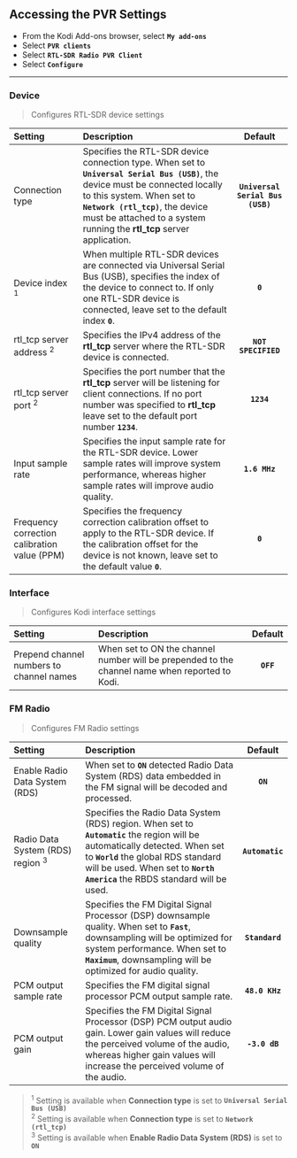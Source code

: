 ## Accessing the PVR Settings
* From the Kodi Add-ons browser, select __`My add-ons`__
* Select __`PVR clients`__
* Select __`RTL-SDR Radio PVR Client`__
* Select __`Configure`__

***
### Device
> Configures RTL-SDR device settings   
   
| Setting | Description | Default |
| :-- | :-- | :--: |
| Connection type | Specifies the RTL-SDR device connection type. When set to __`Universal Serial Bus (USB)`__, the device must be connected locally to this system. When set to __`Network (rtl_tcp)`__, the device must be attached to a system running the __rtl_tcp__ server application. | __`Universal Serial Bus (USB)`__ |
| Device index <sup>1</sup> | When multiple RTL-SDR devices are connected via Universal Serial Bus (USB), specifies the index of the device to connect to. If only one RTL-SDR device is connected, leave set to the default index __`0`__. | __`0`__ |
| rtl_tcp server address <sup>2</sup> | Specifies the IPv4 address of the __rtl_tcp__ server where the RTL-SDR device is connected. | __`NOT SPECIFIED`__ |
| rtl_tcp server port <sup>2</sup> | Specifies the port number that the __rtl_tcp__ server will be listening for client connections. If no port number was specified to __rtl_tcp__ leave set to the default port number __`1234`__. | __`1234`__ |
| Input sample rate | Specifies the input sample rate for the RTL-SDR device. Lower sample rates will improve system performance, whereas higher sample rates will improve audio quality. | __`1.6 MHz`__ |
| Frequency correction calibration value (PPM) | Specifies the frequency correction calibration offset to apply to the RTL-SDR device. If the calibration offset for the device is not known, leave set to the default value __`0`__. | __`0`__ |
   
### Interface
> Configures Kodi interface settings   
   
| Setting | Description | Default |
| :-- | :-- | :--: |
| Prepend channel numbers to channel names | When set to ON the channel number will be prepended to the channel name when reported to Kodi. | __`OFF`__ |
   
### FM Radio
> Configures FM Radio settings   
   
| Setting | Description | Default |
| :-- | :-- | :--: |
| Enable Radio Data System (RDS) | When set to __`ON`__ detected Radio Data System (RDS) data embedded in the FM signal will be decoded and processed. | __`ON`__ |
| Radio Data System (RDS) region <sup>3</sup> | Specifies the Radio Data System (RDS) region. When set to __`Automatic`__ the region will be automatically detected. When set to __`World`__ the global RDS standard will be used. When set to __`North America`__ the RBDS standard will be used. | __`Automatic`__ |
| Downsample quality | Specifies the FM Digital Signal Processor (DSP) downsample quality. When set to __`Fast`__, downsampling will be optimized for system performance. When set to __`Maximum`__, downsampling will be optimized for audio quality. | __`Standard`__ |
| PCM output sample rate | Specifies the FM digital signal processor PCM output sample rate. | __`48.0 KHz`__ |
| PCM output gain | Specifies the FM Digital Signal Processor (DSP) PCM output audio gain. Lower gain values will reduce the perceived volume of the audio, whereas higher gain values will increase the perceived volume of the audio. | __`-3.0 dB`__ |
   
> <sup>1</sup> Setting is available when __Connection type__ is set to __`Universal Serial Bus (USB)`__   
> <sup>2</sup> Setting is available when __Connection type__ is set to __`Network (rtl_tcp)`__   
> <sup>3</sup> Setting is available when __Enable Radio Data System (RDS)__ is set to __`ON`__   
